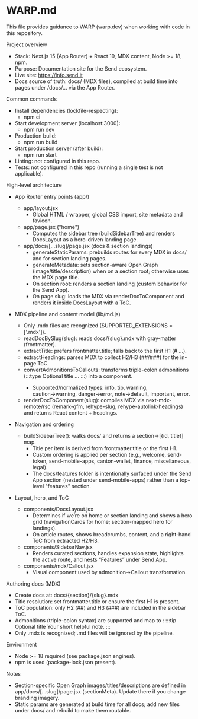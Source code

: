 # WARP.md

This file provides guidance to WARP (warp.dev) when working with code in this repository.

Project overview
- Stack: Next.js 15 (App Router) + React 19, MDX content, Node >= 18, npm.
- Purpose: Documentation site for the Send ecosystem.
- Live site: https://info.send.it
- Docs source of truth: docs/ (MDX files), compiled at build time into pages under /docs/... via the App Router.

Common commands
- Install dependencies (lockfile-respecting):
  - npm ci
- Start development server (localhost:3000):
  - npm run dev
- Production build:
  - npm run build
- Start production server (after build):
  - npm run start
- Linting: not configured in this repo.
- Tests: not configured in this repo (running a single test is not applicable).

High-level architecture
- App Router entry points (app/)
  - app/layout.jsx
    - Global HTML <html>/<body> wrapper, global CSS import, site metadata and favicon.
  - app/page.jsx ("home")
    - Computes the sidebar tree (buildSidebarTree) and renders DocsLayout as a hero-driven landing page.
  - app/docs/[...slug]/page.jsx (docs & section landings)
    - generateStaticParams: prebuilds routes for every MDX in docs/ and for section landing pages.
    - generateMetadata: sets section-aware Open Graph (image/title/description) when on a section root; otherwise uses the MDX page title.
    - On section root: renders a section landing (custom behavior for the Send App).
    - On page slug: loads the MDX via renderDocToComponent and renders it inside DocsLayout with a ToC.

- MDX pipeline and content model (lib/md.js)
  - Only .mdx files are recognized (SUPPORTED_EXTENSIONS = ['.mdx']).
  - readDocBySlug(slug): reads docs/{slug}.mdx with gray-matter (frontmatter).
  - extractTitle: prefers frontmatter.title; falls back to the first H1 (# ...).
  - extractHeadings: parses MDX to collect H2/H3 (##/###) for the in-page ToC.
  - convertAdmonitionsToCallouts: transforms triple-colon admonitions (:::type Optional title ... :::) into a <Callout> component.
    - Supported/normalized types: info, tip, warning, caution→warning, danger→error, note→default, important, error.
  - renderDocToComponent(slug): compiles MDX via next-mdx-remote/rsc (remark-gfm, rehype-slug, rehype-autolink-headings) and returns React content + headings.

- Navigation and ordering
  - buildSidebarTree(): walks docs/ and returns a section→[{id, title}] map.
    - Title per item is derived from frontmatter.title or the first H1.
    - Custom ordering is applied per section (e.g., welcome, send-token, send-mobile-apps, canton-wallet, finance, miscellaneous, legal).
    - The docs/features folder is intentionally surfaced under the Send App section (nested under send-mobile-apps) rather than a top-level "features" section.

- Layout, hero, and ToC
  - components/DocsLayout.jsx
    - Determines if we’re on home or section landing and shows a hero grid (navigationCards for home; section-mapped hero for landings).
    - On article routes, shows breadcrumbs, content, and a right-hand ToC from extracted H2/H3.
  - components/SidebarNav.jsx
    - Renders curated sections, handles expansion state, highlights the active route, and nests “Features” under Send App.
  - components/mdx/Callout.jsx
    - Visual component used by admonition→Callout transformation.

Authoring docs (MDX)
- Create docs at: docs/{section}/{slug}.mdx
- Title resolution: set frontmatter.title or ensure the first H1 is present.
- ToC population: only H2 (##) and H3 (###) are included in the sidebar ToC.
- Admonitions (triple-colon syntax) are supported and map to <Callout>:
  :::tip Optional title
  Your short helpful note.
  :::
- Only .mdx is recognized; .md files will be ignored by the pipeline.

Environment
- Node >= 18 required (see package.json engines).
- npm is used (package-lock.json present).

Notes
- Section-specific Open Graph images/titles/descriptions are defined in app/docs/[...slug]/page.jsx (sectionMeta). Update there if you change branding imagery.
- Static params are generated at build time for all docs; add new files under docs/ and rebuild to make them routable.
